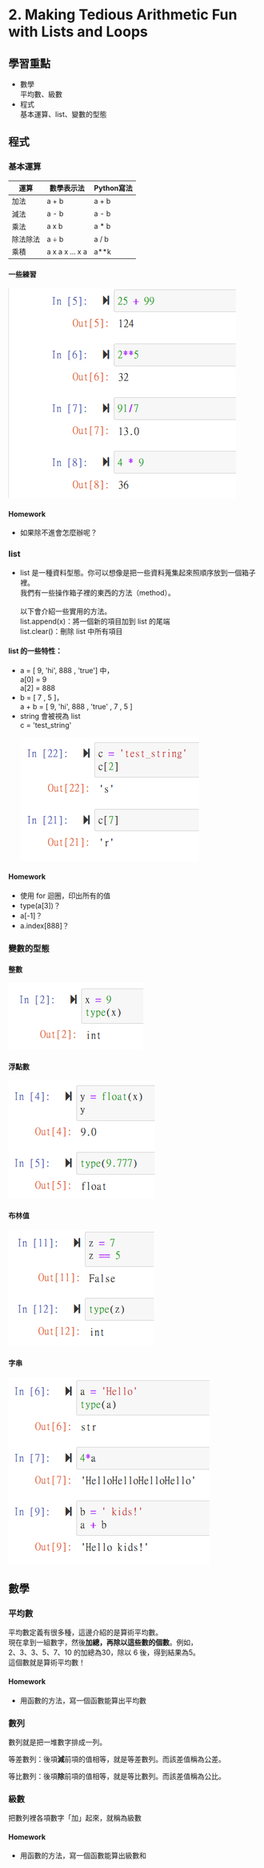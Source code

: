 # 2. Making Tedious Arithmetic Fun with Lists and Loops

## 學習重點

* 數學\
  平均數、級數
* 程式\
  基本運算、list、變數的型態

## 程式

### 基本運算

| 運算   | 數學表示法           | Python寫法 |
| ---- | --------------- | -------- |
| 加法   | a + b           | a + b    |
| 減法   | a -  b          | a - b    |
| 乘法   | a x b           | a \* b   |
| 除法除法 | a ÷ b           | a / b    |
| 乘積   | a x a x ... x a | a\*\*k   |

#### 一些練習

![](<../.gitbook/assets/圖片 (23).png>)

#### Homework

* 如果除不進會怎麼辦呢？

### list

* list 是一種資料型態。你可以想像是把一些資料蒐集起來照順序放到一個箱子裡。\
  我們有一些操作箱子裡的東西的方法（method）。\
  \
  以下會介紹一些實用的方法。\
  list.append(x)：將一個新的項目加到 list 的尾端\
  list.clear()：刪除 list 中所有項目

#### list 的一些特性：

* a = \[ 9, 'hi', 888 , 'true'] 中，\
  a\[0] = 9\
  a\[2] = 888
* b = \[ 7 , 5 ]，\
  a + b = \[ 9, 'hi', 888 , 'true' , 7 , 5 ]
* string 會被視為 list\
  c = 'test\_string'\
  \
  ![](<../.gitbook/assets/圖片 (19).png>)

#### **Homework**

* 使用 for 迴圈，印出所有的值
* type(a\[3])？
* a\[-1]？
* a.index\[888]？

### 變數的型態

#### 整數

![](<../.gitbook/assets/圖片 (7).png>)

#### 浮點數

![](<../.gitbook/assets/圖片 (6).png>)

#### 布林值

![](<../.gitbook/assets/圖片 (24).png>)

#### 字串

![](<../.gitbook/assets/圖片 (18).png>)

## 數學

### 平均數

平均數定義有很多種，這邊介紹的是算術平均數。\
現在拿到一組數字，然後**加總，再除以這些數的個數**。例如，\
2、3、3、5、7、10 的加總為30，除以 6 後，得到結果為5。\
這個數就是算術平均數！

#### Homework

* 用函數的方法，寫一個函數能算出平均數

### 數列

數列就是把一堆數字排成一列。

等差數列：後項**減**前項的值相等，就是等差數列。而該差值稱為公差。

等比數列：後項**除**前項的值相等，就是等比數列。而該差值稱為公比。

### 級數

把數列裡各項數字「加」起來，就稱為級數

#### Homework

* 用函數的方法，寫一個函數能算出級數和

